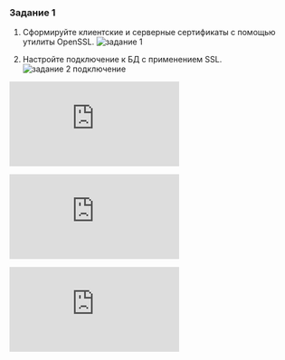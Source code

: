### Задание 1

1. Сформируйте клиентские и серверные сертификаты c помощью утилиты OpenSSL.
![задание 1](https://github.com/bogdanovap/SQLAR-1/blob/master/05/HW_1.jpg)


2. Настройте подключение к БД с применением SSL.
![задание 2 подключение](https://github.com/bogdanovap/SQLAR-1/blob/master/05/HW_2_connected.jpg)

![задание 2 pg_hba.conf](https://github.com/bogdanovap/SQLAR-1/blob/master/05/pg_hba.conf)

![задание 2 postgresql.conf](https://github.com/bogdanovap/SQLAR-1/blob/master/05/postgresql.conf)

![задание 2 .pg_service.conf](https://github.com/bogdanovap/SQLAR-1/blob/master/05/.pg_service.conf)
